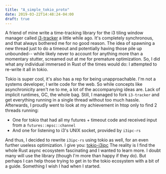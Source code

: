```yaml
---
title: "A_simple_tokio_proto"
date: 2019-03-22T14:48:24-04:00
draft: true
---
```


A friend of mine write a time-tracking library for the i3 tiling window manager called [i3-tracker](https://github.com/danbruce/i3-tracker-rs) a little while ago. It's completely synchronous, and that always bothered me for no good reason. The idea of spawning a new thread just to do a timeout and potentially having those pile up unbounded-- while likely never to account for anything more than a momentary stutter, screamed out at me for premature optimization. So, I did what any individual immersed in Rust of the times would do: I attempted to re-write it all in tokio.

Tokio is super cool, it's also has a rep for being unapproachable. I'm not a systems developer, I write code for the web. So while concepts like asynchronicity aren't ne to me, a lot of the accompanying ideas are. Lack of implicit runtimes, GC, the whole bag. Still, I managed to fork `i3-tracker` and get everything running in a single thread without too much hassle. Afterwards, I proudly went to look at my achievement in htop only to find 2 threads running:

- One for tokio that had all my futures + timeout code and received input from a `futures::mpsc::channel`
- And one for listening to i3's UNIX socket, provided by `i3ipc-rs`

And thus, I decided to rewrite `i3ipc-rs` using tokio as well, for an even further useless optimization. I give you: [tokio-i3ipc](https://github.com/leshow/tokio-i3ipc) The reality is I find the whole Rust async ecosystem fascinating and I wanted to learn more. I doubt many will use the library (though I'm more than happy if they do). But perhaps I can help those trying to get in to the tokio ecosystem with a bit of a guide. Something I wish I had when I started.

